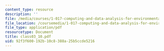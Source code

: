 ```yaml
---
content_type: resource
description: ''
file: /media/courses/1-017-computing-and-data-analysis-for-environmental-applications-fall-2003/92f3f600192b10c8388a25b5ccde5216_class03_10.pdf
file_location: /coursemedia/1-017-computing-and-data-analysis-for-environmental-applications-fall-2003/92f3f600192b10c8388a25b5ccde5216_class03_10.pdf
file_type: application/pdf
resourcetype: Document
title: class03_10.pdf
uid: 92f3f600-192b-10c8-388a-25b5ccde5216
---
```

